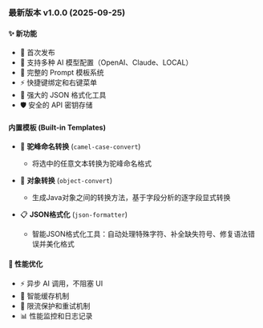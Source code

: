 ### 最新版本 v1.0.0 (2025-09-25)

#### ✨ 新功能
- 🎉 首次发布
- 🤖 支持多种 AI 模型配置（OpenAI、Claude、LOCAL）
- 📝 完整的 Prompt 模板系统
- ⚡ 快捷键绑定和右键菜单
- 🔧 强大的 JSON 格式化工具
- 🛡️ 安全的 API 密钥存储

#### 内置模板 (Built-in Templates)
- 📝 **驼峰命名转换** (`camel-case-convert`)
  - 将选中的任意文本转换为驼峰命名格式

- 🔄 **对象转换** (`object-convert`)
  - 生成Java对象之间的转换方法，基于字段分析的逐字段显式转换

- 📋 **JSON格式化** (`json-formatter`)
  - 智能JSON格式化工具：自动处理特殊字符、补全缺失符号、修复语法错误并美化格式

#### 🚀 性能优化
- ⚡ 异步 AI 调用，不阻塞 UI
- 🧠 智能缓存机制
- 🔄 限流保护和重试机制
- 📊 性能监控和日志记录